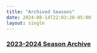 ```yaml
---
title: "Archived Seasons"
date: 2024-08-14T22:03:28-05:00
layout: single
---
```


### [2023-2024 Season Archive](./2023-2024/)